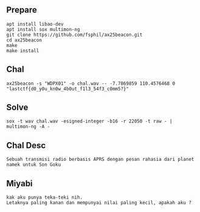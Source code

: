 ## Prepare

```
apt install libao-dev
apt install sox multimon-ng
git clone https://github.com/fsphil/ax25beacon.git
cd ax25beacon
make 
make install
```

## Chal
```
ax25beacon -s "WDPX01" -o chal.wav -- -7.7869859 110.4576468 0 "lastctf{d0_y0u_kn0w_4b0ut_f1l3_54f3_c0mm5?}"
```

## Solve
```
sox -t wav chal.wav -esigned-integer -b16 -r 22050 -t raw - | multimon-ng -A -
```

## Chal Desc
```
Sebuah transmisi radio berbasis APRS dengan pesan rahasia dari planet namek untuk Son Goku
```

## Miyabi
```
kak aku punya teka-teki nih.
Letaknya paling kanan dan mempunyai nilai paling kecil, apakah aku ?
```